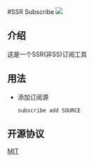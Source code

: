 #SSR Subscribe
![](https://github.com/ywxt/ssr-subscribe/workflows/CI%20with%20Gradle/badge.svg)

## 介绍

这是一个SSR(非SS)订阅工具

## 用法

- 添加订阅源
  
  ```shell script
  subscribe add SOURCE
  ```
  
## 开源协议
[MIT](LICENSE)